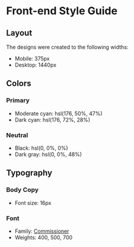 # Front-end Style Guide

## Layout

The designs were created to the following widths:

- Mobile: 375px
- Desktop: 1440px

## Colors

### Primary

- Moderate cyan: hsl(176, 50%, 47%)
- Dark cyan: hsl(176, 72%, 28%)

### Neutral

- Black: hsl(0, 0%, 0%)
- Dark gray: hsl(0, 0%, 48%)

## Typography

### Body Copy


- Font size: 16px

### Font

- Family: [Commissioner](https://fonts.google.com/specimen/Commissioner)
- Weights: 400, 500, 700
